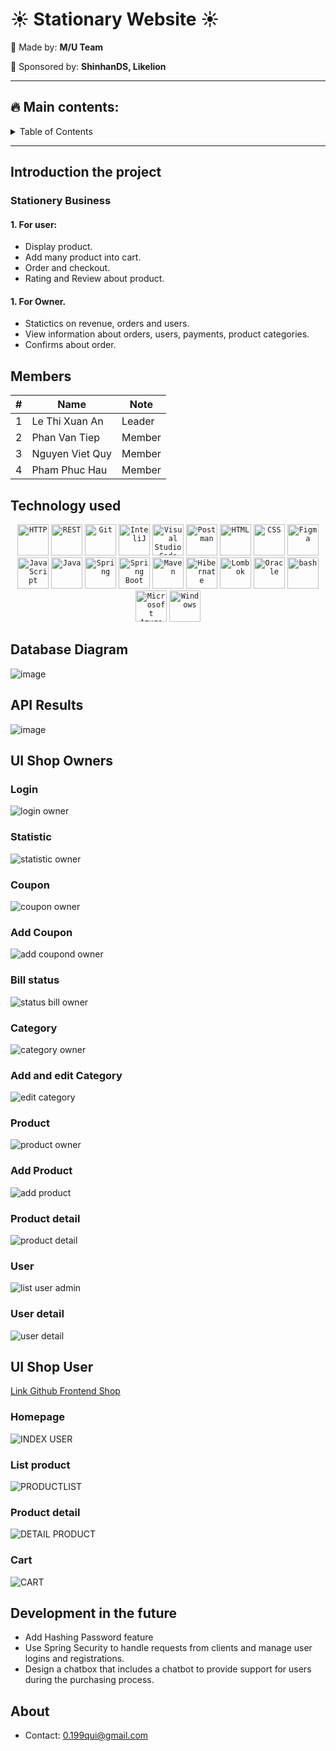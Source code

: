 # :sunny: Stationary Website :sunny:

:sunflower: Made by: 	**M/U Team**

:sunflower: Sponsored by: **ShinhanDS, Likelion**
***

## :fire: Main contents: 
<!-- TABLE OF CONTENTS -->
<details>
  <summary>Table of Contents</summary>
  <ol>
    <li>
      <a href="#introduction-the-project">Introduction the project</a>
    </li>
    <li>
      <a href="#members">Members</a>
    </li>
    <li>
      <a href="#technology-used">Technology Used</a>
    </li>
    <li><a href="#database-diagram">Database Diagram</a></li>
    <li><a href="#api-results">API Results</a></li>
    <li><a href="#ui-shop-owners">UI of shop owner</a></li>
    <li><a href="#ui-shop-user">UI for User</a></li>
    <li><a href="#development-in-the-future">Development in the future</a></li>
    <li><a href="#about">About</a></li>
  </ol>
</details>

---


## Introduction the project
### Stationery Business
#### 1. For user:
* Display product.
* Add many product into cart.
* Order and checkout.
* Rating and Review about product.
#### 1. For Owner.
* Statictics on revenue, orders and users.
* View information about orders, users, payments, product categories.
* Confirms about order.
## Members 
| # 	| Name            	| Note   	|
|---	|-----------------	|--------	|
| 1 	| Le Thi Xuan An  	| Leader 	|
| 2 	| Phan Van Tiep   	| Member 	|
| 3 	| Nguyen Viet Quy 	| Member 	|
| 4 	| Pham Phuc Hau   	| Member 	|
##  Technology used
<div align="center">
	<code><img height="50" src="https://user-images.githubusercontent.com/25181517/192107854-765620d7-f909-4953-a6da-36e1ef69eea6.png" alt="HTTP" title="HTTP" /></code>
	<code><img height="50" src="https://user-images.githubusercontent.com/25181517/192107858-fe19f043-c502-4009-8c47-476fc89718ad.png" alt="REST" title="REST" /></code>
	<code><img height="50" src="https://user-images.githubusercontent.com/25181517/192108372-f71d70ac-7ae6-4c0d-8395-51d8870c2ef0.png" alt="Git" title="Git" /></code>
	<code><img height="50" src="https://user-images.githubusercontent.com/25181517/192108890-200809d1-439c-4e23-90d3-b090cf9a4eea.png" alt="InteliJ" title="InteliJ" /></code>
	<code><img height="50" src="https://user-images.githubusercontent.com/25181517/192108891-d86b6220-e232-423a-bf5f-90903e6887c3.png" alt="Visual Studio Code" title="Visual Studio Code" /></code>
	<code><img height="50" src="https://user-images.githubusercontent.com/25181517/192109061-e138ca71-337c-4019-8d42-4792fdaa7128.png" alt="Postman" title="Postman" /></code>
	<code><img height="50" src="https://user-images.githubusercontent.com/25181517/192158954-f88b5814-d510-4564-b285-dff7d6400dad.png" alt="HTML" title="HTML" /></code>
	<code><img height="50" src="https://user-images.githubusercontent.com/25181517/183898674-75a4a1b1-f960-4ea9-abcb-637170a00a75.png" alt="CSS" title="CSS" /></code>
	<code><img height="50" src="https://user-images.githubusercontent.com/25181517/189715289-df3ee512-6eca-463f-a0f4-c10d94a06b2f.png" alt="Figma" title="Figma" /></code>
	<code><img height="50" src="https://user-images.githubusercontent.com/25181517/117447155-6a868a00-af3d-11eb-9cfe-245df15c9f3f.png" alt="JavaScript" title="JavaScript" /></code>
	<code><img height="50" src="https://user-images.githubusercontent.com/25181517/117201156-9a724800-adec-11eb-9a9d-3cd0f67da4bc.png" alt="Java" title="Java" /></code>
	<code><img height="50" src="https://user-images.githubusercontent.com/25181517/117201470-f6d56780-adec-11eb-8f7c-e70e376cfd07.png" alt="Spring" title="Spring" /></code>
	<code><img height="50" src="https://user-images.githubusercontent.com/25181517/183891303-41f257f8-6b3d-487c-aa56-c497b880d0fb.png" alt="Spring Boot" title="Spring Boot" /></code>
	<code><img height="50" src="https://user-images.githubusercontent.com/25181517/117207242-07d5a700-adf4-11eb-975e-be04e62b984b.png" alt="Maven" title="Maven" /></code>
	<code><img height="50" src="https://user-images.githubusercontent.com/25181517/117207493-49665200-adf4-11eb-808e-a9c0fcc2a0a0.png" alt="Hibernate" title="Hibernate" /></code>
	<code><img height="50" src="https://user-images.githubusercontent.com/25181517/190229463-87fa862f-ccf0-48da-8023-940d287df610.png" alt="Lombok" title="Lombok" /></code>
	<code><img height="50" src="https://user-images.githubusercontent.com/25181517/117208736-bdedc080-adf5-11eb-912f-61c7d43705f6.png" alt="Oracle" title="Oracle" /></code>
	<code><img height="50" src="https://user-images.githubusercontent.com/25181517/192158606-7c2ef6bd-6e04-47cf-b5bc-da2797cb5bda.png" alt="bash" title="bash" /></code>
	<code><img height="50" src="https://user-images.githubusercontent.com/25181517/183911544-95ad6ba7-09bf-4040-ac44-0adafedb9616.png" alt="Microsoft Azure" title="Microsoft Azure" /></code>
	<code><img height="50" src="https://user-images.githubusercontent.com/25181517/186884150-05e9ff6d-340e-4802-9533-2c3f02363ee3.png" alt="Windows" title="Windows" /></code>
</div>

## Database Diagram
![image](./src/main/resources/static/images/readme/dbdiagram.png)

## API Results
![image](src/main/resources/static/images/readme/api.png)

## UI Shop Owners
### Login
![login owner](./src/main/resources/static/images/readme/login%20owner.png)
### Statistic 
![statistic owner](src/main/resources/static/images/readme/statistic%20owner.png)
### Coupon
![coupon owner](src/main/resources/static/images/readme/coupon%20owner.png)
### Add Coupon
![add coupond owner](src/main/resources/static/images/readme/add%20coupond%20owner.png)
### Bill status
![status bill owner](src/main/resources/static/images/readme/status%20bill%20owner.png)
### Category
![category owner](src/main/resources/static/images/readme/category%20owner.png)
### Add and edit Category
![edit category](src/main/resources/static/images/readme/edit%20category.png)
### Product
![product owner](src/main/resources/static/images/readme/product%20owner.png)
### Add Product
![add product](src/main/resources/static/images/readme/add%20product.png)
### Product detail
![product detail](src/main/resources/static/images/readme/product%20detail.png)
### User
![list user admin](src/main/resources/static/images/readme/list%20user%20admin.png)
### User detail
![user detail](src/main/resources/static/images/readme/user%20detail.png)
## UI Shop User
[Link Github Frontend Shop](https://github.com/LeAn0307/User-Stationary-website.git)
### Homepage
![INDEX USER](src/main/resources/static/images/readme/INDEX%20USER.png)
### List product
![PRODUCTLIST](src/main/resources/static/images/readme/PPRODUCTLIST.png)
### Product detail
![DETAIL PRODUCT](src/main/resources/static/images/readme/DETAIL%20PRODUCT.png)
### Cart
![CART](src/main/resources/static/images/readme/CART.png)

## Development in the future
- Add Hashing Password feature
- Use Spring Security to handle requests from clients and manage user logins and registrations.
- Design a chatbox that includes a chatbot to provide support for users during the purchasing process.

## About 
- Contact: <0.199qui@gmail.com>


